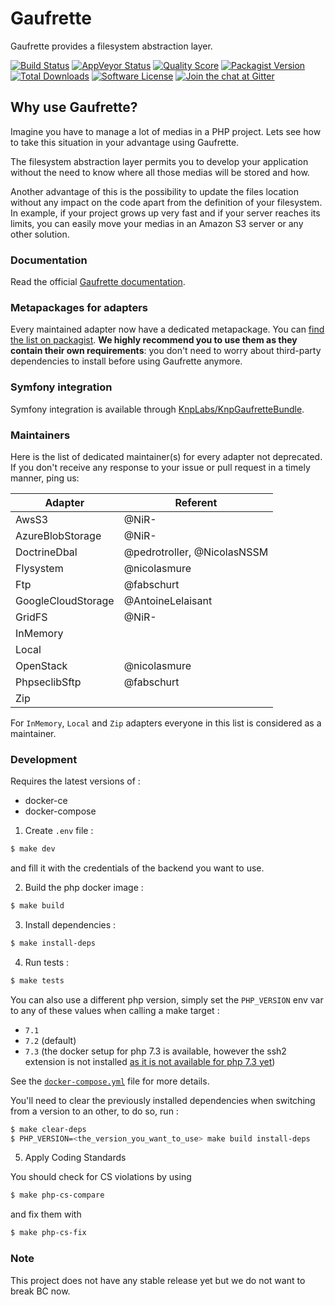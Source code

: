 Gaufrette
=========

Gaufrette provides a filesystem abstraction layer.

[![Build Status](https://img.shields.io/travis/KnpLabs/Gaufrette/master.svg?style=flat-square)](http://travis-ci.org/KnpLabs/Gaufrette)
[![AppVeyor Status](https://img.shields.io/appveyor/ci/NiR-/Gaufrette/master.svg?style=flat-square)](https://ci.appveyor.com/project/NiR-/gaufrette)
[![Quality Score](https://img.shields.io/scrutinizer/g/KnpLabs/Gaufrette.svg?style=flat-square)](https://scrutinizer-ci.com/g/KnpLabs/Gaufrette)
[![Packagist Version](https://img.shields.io/packagist/v/KnpLabs/Gaufrette.svg?style=flat-square)](https://packagist.org/packages/KnpLabs/Gaufrette)
[![Total Downloads](https://img.shields.io/packagist/dt/KnpLabs/Gaufrette.svg?style=flat-square)](https://packagist.org/packages/KnpLabs/Gaufrette)
[![Software License](https://img.shields.io/badge/license-MIT-brightgreen.svg?style=flat-square)](LICENSE)
[![Join the chat at Gitter](https://img.shields.io/gitter/room/nwjs/nw.js.svg?style=flat-square)](https://gitter.im/KnpLabs/Gaufrette)

Why use Gaufrette?
------------------

Imagine you have to manage a lot of medias in a PHP project. Lets see how to
take this situation in your advantage using Gaufrette.

The filesystem abstraction layer permits you to develop your application without
the need to know where all those medias will be stored and how.

Another advantage of this is the possibility to update the files location
without any impact on the code apart from the definition of your filesystem.
In example, if your project grows up very fast and if your server reaches its
limits, you can easily move your medias in an Amazon S3 server or any other
solution.

### Documentation

Read the official [Gaufrette documentation](http://knplabs.github.io/Gaufrette/).

### Metapackages for adapters

Every maintained adapter now have a dedicated metapackage. You can [find the list on packagist](https://packagist.org/packages/gaufrette/).
**We highly recommend you to use them as they contain their own requirements**: you don't need to worry about third-party dependencies
to install before using Gaufrette anymore.

### Symfony integration

Symfony integration is available through [KnpLabs/KnpGaufretteBundle](https://github.com/KnpLabs/KnpGaufretteBundle).

### Maintainers

Here is the list of dedicated maintainer(s) for every adapter not deprecated. If you don't receive any response to
your issue or pull request in a timely manner, ping us:

| Adapter            | Referent                    |
|--------------------|-----------------------------|
| AwsS3              | @NiR-                       |
| AzureBlobStorage   | @NiR-                       |
| DoctrineDbal       | @pedrotroller, @NicolasNSSM |
| Flysystem          | @nicolasmure                |
| Ftp                | @fabschurt                  |
| GoogleCloudStorage | @AntoineLelaisant           |
| GridFS             | @NiR-                       |
| InMemory           |                             |
| Local              |                             |
| OpenStack          | @nicolasmure                |
| PhpseclibSftp      | @fabschurt                  |
| Zip                |                             |

For `InMemory`, `Local` and `Zip` adapters everyone in this list is considered as a maintainer.

### Development

Requires the latest versions of :
  * docker-ce
  * docker-compose

1) Create `.env` file :
```bash
$ make dev
```
and fill it with the credentials of the backend you want to use.

2) Build the php docker image :
```bash
$ make build
```

3) Install dependencies :
```bash
$ make install-deps
```

4) Run tests :
```bash
$ make tests
```

You can also use a different php version, simply set the `PHP_VERSION` env var
to any of these values when calling a make target :
- `7.1`
- `7.2` (default)
- `7.3` (the docker setup for php 7.3 is available, however the ssh2 extension
is not installed [as it is not available for php 7.3 yet](https://serverpilot.io/docs/how-to-install-the-php-ssh2-extension))

See the [`docker-compose.yml`](/docker-compose.yml) file for more details.

You'll need to clear the previously installed dependencies when switching from
a version to an other, to do so, run :
```bash
$ make clear-deps
$ PHP_VERSION=<the_version_you_want_to_use> make build install-deps
```

5) Apply Coding Standards

You should check for CS violations by using
```bash
$ make php-cs-compare
```
and fix them with 
```bash
$ make php-cs-fix
```

### Note

This project does not have any stable release yet but we do not want to break BC now.
